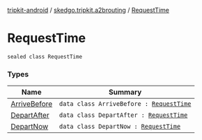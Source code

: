 [tripkit-android](../../index.md) / [skedgo.tripkit.a2brouting](../index.md) / [RequestTime](./index.md)

# RequestTime

`sealed class RequestTime`

### Types

| Name | Summary |
|---|---|
| [ArriveBefore](-arrive-before/index.md) | `data class ArriveBefore : `[`RequestTime`](./index.md) |
| [DepartAfter](-depart-after/index.md) | `data class DepartAfter : `[`RequestTime`](./index.md) |
| [DepartNow](-depart-now/index.md) | `data class DepartNow : `[`RequestTime`](./index.md) |

